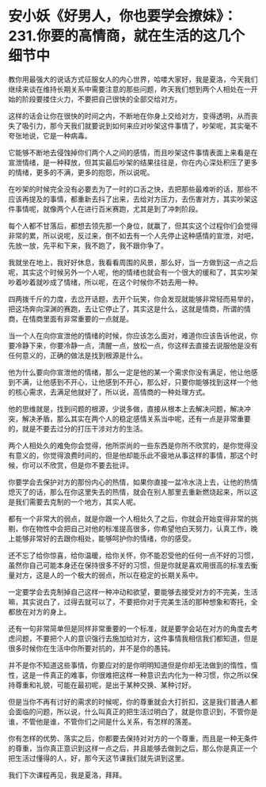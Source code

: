 # 安小妖《好男人，你也要学会撩妹》：231.你要的高情商，就在生活的这几个细节中

教你用最强大的说话方式征服女人的内心世界，哈喽大家好，我是夏洛，今天我们继续来谈在维持长期关系中需要注意的那些问题，昨天我们想到两个人相处在一开始的阶段要搂住火力，不要把自己很快的全部交给对方。

这样的话会让你在很快的时间之内，不断地在你身上交给对方，变得透明，从而丧失了吸引力，那今天我们就要说到如何来应对吵架这件事情了，吵架呢，其实毫不夸张地说，它是一种病毒。

它能够不断地去侵蚀掉你们两个人之间的感情，而且吵架这件事情表面上来看是在宣泄情绪，是一种释放，但其实最后吵架的结果往往是，你在内心深处积压了更多的情绪，更多的不满，更多的抱怨，所以说呢。

在吵架的时候完全没有必要去为了一时的口舌之快，去把那些最难听的话，那些不应该再提及的事情，都重新去抖了出来，去给对方压力，去伤害对方，其实吵架这件事情呢，就像两个人在进行百米赛跑，尤其是到了冲刺阶段。

每个人都不甘落后，都想去领先那一个身位，就赢了，但其实这个过程你们会觉得非常的累，所以说呢，反过来，倒不如去有一个人先停止这种感情的宣泄，对吧，先放一放，先平和下来，我不跑了，我不跟你争了。

我就坐在地上，我好好休息，我看看周围的风景，那么好，当一方做到这一点之后呢，其实这个时候另外一个人呢，他的情绪也就会有一个很大的缓和了，其实吵架吵着吵着就吵成了情绪，所以呢，在这个时候你不妨去用一种。

四两拨千斤的力度，去岔开话题，去开个玩笑，你会发现就能够非常轻而易举的，把这场奔向深渊的赛跑，去让它停止了，其实这是什么，这就是情商，所谓的情商，在情商里面有非常重要的一点就是。

当一个人在向你宣泄他的情绪的时候，你应该怎么面对，难道你应该告诉他说，你要冷静下来，你要冷静一点，清醒一点，放松一点，你这样去直接去说服他是没有任何意义的，正确的做法是找到根源是什么。

他为什么要向你宣泄他的情绪，那么一定是他的某一个需求你没有满足，他让他感到不满，让他感到不开心，让他感到不开心，那么好，只要你能够找到这样一个他的核心需求，去满足他就好了，所以说，高情商的一种处理方式。

他的思维就是，找到问题的根源，少说多做，直接从根本上去解决问题，解决冲突，解决矛盾，那么其实在两个人的稳定感情关系当中呢，还有一点是非常重要的，就是不要去过分的打压干涉对方的生活。

两个人相处久的难免你会觉得，他所崇尚的一些东西是你所不欣赏的，是你觉得没有意义的，你觉得浪费时间的，但是他却能乐此不疲地从事这样的事情，那这个时候，你可以不欣赏，但是你不要去批评。

你要学会去保护对方的那份内心的热情，如果你直接一盆冷水浇上去，让他的热情熄灭了的话，那么在你这里失去的热情，就会在别人那里去重新燃烧起来，所以这是我们需要去克制的一个地方，其实人呢。

都有一个非常大的弱点，就是你跟一个人相处久了之后，你就会开始变得非常的挑剔，你在物性中会把自己对他的标准提高很多，你希望他白天努力，认真工作，晚上能够非常好的去跟你相处，能够呵护你的情绪，你的感受。

还不忘了给你惊喜，给你温暖，给你关怀，你不能忍受他的任何一点不好的习惯，虽然你自己可能本身还在保持很多不好的习惯，但是你就是喜欢用很高的标准去衡量对方，这是人的一个极大的弱点，所以在稳定的长期关系中。

一定要学会去克制掉自己这样一种冲动和欲望，要能够去接受对方的不完美，生活嘛，其实说白了，过得去就可以了，不要把你对于完美生活的那种想象和寄托，全都放在对方的身上。

还有一句非常简单但是同样非常重要的一个标准，就是要学会站在对方的角度去考虑问题，不要把个人的意识强行去施加给对方，这件事情我相信我们都知道，但是很多时候你在生活中你所要对抗的，并不是你的愚钝。

并不是你不知道这些事情，你要应对的是你明明知道但是你却无法做到的惰性，惰性，这是一件真正的难事，你很难把这样一种意识去内化为一种习惯，你之所以保持尊重和礼貌，可能在最初呢，是出于某种交换、某种讨好。

但是当你不再有讨好的需求的时候呢，你的尊重就会大打折扣，这是我们普通人都会面临的问题，所以说，什么叫真正的把生活过明白了，就是你意识到，不管你是谁，不管他是谁，不管你们之间是什么关系，有怎样的落差。

你有怎样的优势、落实之后，你都要去保持对对方的一个尊重，而且是一种无条件的尊重，当你真正意识到这样一点之后，并且能够去做到之后，那么你是真正一个把生活过懂得的人，好，那今天这节课我们就先讲到这里。

我们下次课程再见，我是夏洛，拜拜。
